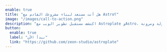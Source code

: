 ```yaml
---
enable: true
title: "هل أنت مستعد لبناء مشروعك القادم مع Astro؟"
image: "/images/call-to-action.png"
description: "اكتشف مستقبل تطوير الويب مع Astroplate وAstro. قم ببناء مواقع ثابتة بسرعة البرق بكل سهولة ومرونة."
button:
  enable: true
  label: "نبدأ الآن"
  link: "https://github.com/zeon-studio/astroplate"
---
```

